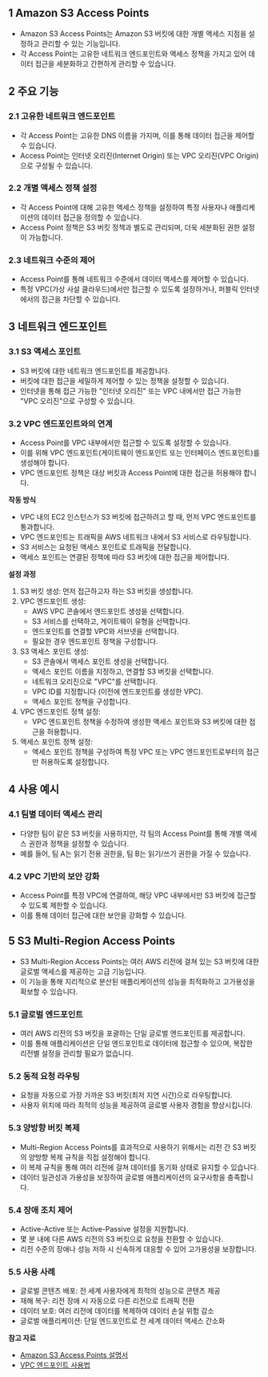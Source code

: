 ## 1 Amazon S3 Access Points

- Amazon S3 Access Points는 Amazon S3 버킷에 대한 개별 액세스 지점을 설정하고 관리할 수 있는 기능입니다.
- 각 Access Point는 고유한 네트워크 엔드포인트와 액세스 정책을 가지고 있어 데이터 접근을 세분화하고 간편하게 관리할 수 있습니다.

 

## 2 주요 기능

### 2.1 고유한 네트워크 엔드포인트

- 각 Access Point는 고유한 DNS 이름을 가지며, 이를 통해 데이터 접근을 제어할 수 있습니다.
- Access Point는 인터넷 오리진(Internet Origin) 또는 VPC 오리진(VPC Origin)으로 구성될 수 있습니다.



### 2.2 개별 액세스 정책 설정

- 각 Access Point에 대해 고유한 액세스 정책을 설정하여 특정 사용자나 애플리케이션의 데이터 접근을 정의할 수 있습니다.
- Access Point 정책은 S3 버킷 정책과 별도로 관리되며, 더욱 세분화된 권한 설정이 가능합니다.



### 2.3 네트워크 수준의 제어

- Access Point를 통해 네트워크 수준에서 데이터 액세스를 제어할 수 있습니다.
- 특정 VPC(가상 사설 클라우드)에서만 접근할 수 있도록 설정하거나, 퍼블릭 인터넷에서의 접근을 차단할 수 있습니다.



## 3 네트워크 엔드포인트


### 3.1 S3 액세스 포인트

- S3 버킷에 대한 네트워크 엔드포인트를 제공합니다.
- 버킷에 대한 접근을 세밀하게 제어할 수 있는 정책을 설정할 수 있습니다.
- 인터넷을 통해 접근 가능한 "인터넷 오리진" 또는 VPC 내에서만 접근 가능한 "VPC 오리진"으로 구성할 수 있습니다.



### 3.2 VPC 엔드포인트와의 연계

- Access Point를 VPC 내부에서만 접근할 수 있도록 설정할 수 있습니다.
- 이를 위해 VPC 엔드포인트(게이트웨이 엔드포인트 또는 인터페이스 엔드포인트)를 생성해야 합니다.
- VPC 엔드포인트 정책은 대상 버킷과 Access Point에 대한 접근을 허용해야 합니다.



**작동 방식**

- VPC 내의 EC2 인스턴스가 S3 버킷에 접근하려고 할 때, 먼저 VPC 엔드포인트를 통과합니다.
- VPC 엔드포인트는 트래픽을 AWS 네트워크 내에서 S3 서비스로 라우팅합니다.
- S3 서비스는 요청된 액세스 포인트로 트래픽을 전달합니다.
- 액세스 포인트는 연결된 정책에 따라 S3 버킷에 대한 접근을 제어합니다.



**설정 과정**

1. S3 버킷 생성: 먼저 접근하고자 하는 S3 버킷을 생성합니다.
2. VPC 엔드포인트 생성:
    - AWS VPC 콘솔에서 엔드포인트 생성을 선택합니다.
    - S3 서비스를 선택하고, 게이트웨이 유형을 선택합니다.
    - 엔드포인트를 연결할 VPC와 서브넷을 선택합니다.
    - 필요한 경우 엔드포인트 정책을 구성합니다.
3. S3 액세스 포인트 생성:
    - S3 콘솔에서 액세스 포인트 생성을 선택합니다.
    - 액세스 포인트 이름을 지정하고, 연결할 S3 버킷을 선택합니다.
    - 네트워크 오리진으로 "VPC"를 선택합니다.
    - VPC ID를 지정합니다 (이전에 엔드포인트를 생성한 VPC).
    - 액세스 포인트 정책을 구성합니다.
4. VPC 엔드포인트 정책 설정:
    - VPC 엔드포인트 정책을 수정하여 생성한 액세스 포인트와 S3 버킷에 대한 접근을 허용합니다.
5. 액세스 포인트 정책 설정:
    - 액세스 포인트 정책을 구성하여 특정 VPC 또는 VPC 엔드포인트로부터의 접근만 허용하도록 설정합니다.



## 4 사용 예시

### 4.1 팀별 데이터 액세스 관리

- 다양한 팀이 같은 S3 버킷을 사용하지만, 각 팀의 Access Point를 통해 개별 액세스 권한과 정책을 설정할 수 있습니다.
- 예를 들어, 팀 A는 읽기 전용 권한을, 팀 B는 읽기/쓰기 권한을 가질 수 있습니다.



### 4.2 VPC 기반의 보안 강화

- Access Point를 특정 VPC에 연결하여, 해당 VPC 내부에서만 S3 버킷에 접근할 수 있도록 제한할 수 있습니다.
- 이를 통해 데이터 접근에 대한 보안을 강화할 수 있습니다.



## 5 S3 Multi-Region Access Points

- S3 Multi-Region Access Points는 여러 AWS 리전에 걸쳐 있는 S3 버킷에 대한 글로벌 액세스를 제공하는 고급 기능입니다. 
- 이 기능을 통해 지리적으로 분산된 애플리케이션의 성능을 최적화하고 고가용성을 확보할 수 있습니다.



### 5.1 글로벌 엔드포인트

- 여러 AWS 리전의 S3 버킷을 포괄하는 단일 글로벌 엔드포인트를 제공합니다.
- 이를 통해 애플리케이션은 단일 엔드포인트로 데이터에 접근할 수 있으며, 복잡한 리전별 설정을 관리할 필요가 없습니다.



### 5.2 동적 요청 라우팅

- 요청을 자동으로 가장 가까운 S3 버킷(최저 지연 시간)으로 라우팅합니다.
- 사용자 위치에 따라 최적의 성능을 제공하여 글로벌 사용자 경험을 향상시킵니다.



### 5.3 양방향 버킷 복제

- Multi-Region Access Points를 효과적으로 사용하기 위해서는 리전 간 S3 버킷의 양방향 복제 규칙을 직접 설정해야 합니다.
- 이 복제 규칙을 통해 여러 리전에 걸쳐 데이터를 동기화 상태로 유지할 수 있습니다.
- 데이터 일관성과 가용성을 보장하여 글로벌 애플리케이션의 요구사항을 충족합니다.



### 5.4 장애 조치 제어

- Active-Active 또는 Active-Passive 설정을 지원합니다.
- 몇 분 내에 다른 AWS 리전의 S3 버킷으로 요청을 전환할 수 있습니다.
- 리전 수준의 장애나 성능 저하 시 신속하게 대응할 수 있어 고가용성을 보장합니다.



### 5.5 사용 사례

- 글로벌 콘텐츠 배포: 전 세계 사용자에게 최적의 성능으로 콘텐츠 제공
- 재해 복구: 리전 장애 시 자동으로 다른 리전으로 트래픽 전환
- 데이터 보호: 여러 리전에 데이터를 복제하여 데이터 손실 위험 감소
- 글로벌 애플리케이션: 단일 엔드포인트로 전 세계 데이터 액세스 간소화



**참고 자료**

- [Amazon S3 Access Points 설명서](https://docs.aws.amazon.com/AmazonS3/latest/dev/access-points.html)
- [VPC 엔드포인트 사용법](https://docs.aws.amazon.com/vpc/latest/userguide/vpc-endpoints.html)